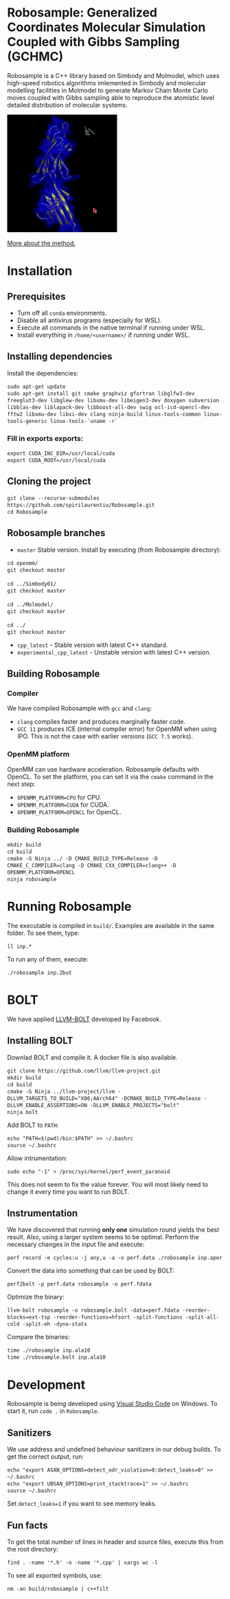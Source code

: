 # Robosample: Generalized Coordinates Molecular Simulation Coupled with Gibbs Sampling (GCHMC)

Robosample is a C++ library based on Simbody and Molmodel, which uses high-speed robotics algorithms imlemented in Simbody and molecular modelling facilities in Molmodel to generate Markov Chain Monte Carlo moves coupled with Gibbs sampling able to reproduce the atomistic level detailed distribution of molecular systems.

![](drug.gif)

[More about the method.](https://pubmed.ncbi.nlm.nih.gov/28892630/)

# Installation
## Prerequisites
* Turn off all `conda` environments.
* Disable all antivirus programs (especially for WSL).
* Execute all commands in the native terminal if running under WSL.
* Install everything in `/home/<username>/` if running under WSL.

## Installing dependencies
Install the dependencies:
```
sudo apt-get update
sudo apt-get install git cmake graphviz gfortran libglfw3-dev freeglut3-dev libglew-dev libxmu-dev libeigen3-dev doxygen subversion libblas-dev liblapack-dev libboost-all-dev swig ocl-icd-opencl-dev fftw2 libxmu-dev libxi-dev clang ninja-build linux-tools-common linux-tools-generic linux-tools-`uname -r`
```

### Fill in exports exports:
```
export CUDA_INC_DIR=/usr/local/cuda
export CUDA_ROOT=/usr/local/cuda
```

##  Cloning the project
```
git clone --recurse-submodules https://github.com/spirilaurentiu/Robosample.git
cd Robosample
```

## Robosample branches
* `master` Stable version. Install by executing (from Robosample directory):
```
cd openmm/
git checkout master

cd ../Simbody01/
git checkout master

cd ../Molmodel/
git checkout master

cd ../
git checkout master
```
* `cpp_latest` - Stable version with latest C++ standard.
* `experimental_cpp_latest` - Unstable version with latest C++ version.

## Building Robosample
### Compiler
We have compiled Robosample with `gcc` and `clang`:
* `clang` compiles faster and produces marginally faster code.
* `GCC 11` produces ICE (internal compiler error) for OpenMM when using IPO. This is not the case with earlier versions (`GCC 7.5` works).

### OpenMM platform
OpenMM can use hardware acceleration. Robosample defaults with OpenCL. To set the platform, you can set it via the `cmake` command in the next step:
* `OPENMM_PLATFORM=CPU` for CPU.
* `OPENMM_PLATFORM=CUDA` for CUDA.
* `OPENMM_PLATFORM=OPENCL` for OpenCL.

### Building Robosample
```
mkdir build
cd build
cmake -G Ninja ../ -D CMAKE_BUILD_TYPE=Release -D CMAKE_C_COMPILER=clang -D CMAKE_CXX_COMPILER=clang++ -D OPENMM_PLATFORM=OPENCL
ninja robosample
```

# Running Robosample
The executable is compiled in `build/`. Examples are available in the same folder. To see them, type:
```
ll inp.*
```

To run any of them, execute:
```
./robosample inp.2but
```

# BOLT
We have applied [LLVM-BOLT](https://github.com/llvm/llvm-project/tree/main/bolt) developed by Facebook.

## Installing BOLT
Downlad BOLT and compile it. A docker file is also available.
```
git clone https://github.com/llvm/llvm-project.git
mkdir build
cd build
cmake -G Ninja ../llvm-project/llvm -DLLVM_TARGETS_TO_BUILD="X86;AArch64" -DCMAKE_BUILD_TYPE=Release -DLLVM_ENABLE_ASSERTIONS=ON -DLLVM_ENABLE_PROJECTS="bolt"
ninja bolt
```

Add BOLT to `PATH`:
```
echo "PATH=$(pwd)/bin:$PATH" >> ~/.bashrc
source ~/.bashrc
```

Allow intrumentation:
```
sudo echo "-1" > /proc/sys/kernel/perf_event_paranoid
```
This does not seem to fix the value forever. You will most likely need to change it every time you want to run BOLT.

## Instrumentation
We have discovered that running **only one** simulation round yields the best result. Also, using a larger system seems to be optimal. Perform the necessary changes in the input file and execute:
```
perf record -e cycles:u -j any,u -a -o perf.data ./robosample inp.aper
```

Convert the data into something that can be used by BOLT:
```
perf2bolt -p perf.data robosample -o perf.fdata
```

Optimize the binary:
```
llvm-bolt robosample -o robosample.bolt -data=perf.fdata -reorder-blocks=ext-tsp -reorder-functions=hfsort -split-functions -split-all-cold -split-eh -dyno-stats
```

Compare the binaries:
```
time ./robosample inp.ala10
time ./robosample.bolt inp.ala10
```


# Development
Robosample is being developed using [Visual Studio Code](https://code.visualstudio.com/) on Windows. To start it, run `code .` in `Robosample`.

## Sanitizers
We use address and undefined behaviour sanitizers in our debug builds. To get the correct output, run:
```
echo "export ASAN_OPTIONS=detect_odr_violation=0:detect_leaks=0" >> ~/.bashrc
echo "export UBSAN_OPTIONS=print_stacktrace=1" >> ~/.bashrc
source ~/.bashrc
```

Set `detect_leaks=1` if you want to see memory leaks.

## Fun facts
To get the total number of lines in header and source files, execute this from the root directory:
```
find . -name '*.h' -o -name '*.cpp' | xargs wc -l
```

To see all exported symbols, use:
```
nm -an build/robosample | c++filt
```
